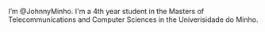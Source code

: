 I’m @JohnnyMinho. I'm a 4th year student in the Masters of Telecommunications and Computer Sciences in the Univerisidade do Minho.

<!---
JohnnyMinho/JohnnyMinho is a ✨ special ✨ repository because its `README.md` (this file) appears on your GitHub profile.
You can click the Preview link to take a look at your changes.
--->

